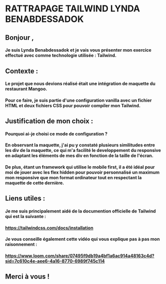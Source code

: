 
# RATTRAPAGE TAILWIND LYNDA BENABDESSADOK 

## Bonjour , 
#### Je suis Lynda Benabdessadok et je vais vous présenter mon exercice effectué avec comme technologie utilisée : Tailwind.

## Contexte : 
#### Le projet que nous devions réalisé était une intégration de maquette du restaurant Mangoo. 
#### Pour ce faire, je suis partie d'une configuration vanilla avec un fichier HTML et deux fichiers CSS pour pouvoir compiler mon Tailwind.


## Justification de mon choix : 
#### Pourquoi ai-je choisi ce mode de configuration ? 
#### En observant la maquette, j'ai pu y constaté plusieurs similitudes entre les div de la maquette, ce qui m'a facilité le developpement du responsive en adaptant les éléments de mes div en fonction de la taille de l'écran. 
#### De plus, étant un framework qui utilise le mobile first, il a été idéal pour moi de jouer avec les flex hidden pour pouvoir personnalisé un maximum mon responsive que mon format ordinateur tout en respectant la maquette de cette dernière.

## Liens utiles : 
#### Je me suis principalement aidé de la documention officielle de Tailwind qui est la suivante : 
#### https://tailwindcss.com/docs/installation
#### Je vous conseille également cette vidéo qui vous explique pas à pas mon raisonnement : 
#### https://www.loom.com/share/07495f9db19a4bf1a6ac914a48163c4d?sid=7c610c4e-aee6-4a16-8770-6989f745c114

## Merci à vous ! 
